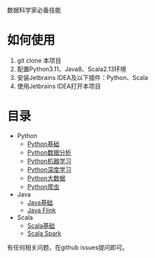 数据科学家必备技能

# 如何使用
1. git clone 本项目
2. 配置Python3.11、Java8、Scala2.13环境
3. 安装Jetbrains IDEA及以下插件：Python、Scala
4. 使用Jetbrains IDEA打开本项目

# 目录

- Python
  - [Python基础](Python/Basic/README.md)
  - [Python数据分析](Python/DataAnalysis/README.md)
  - [Python机器学习](Python/MachineLearning/README.md)
  - [Python深度学习](Python/DeepLearning/README.md)
  - [Python大数据](Python/BigData/README.md)
  - [Python爬虫](Python/Spider/README.md)
- Java
  - [Java基础](Java/src/main/java/org/chenxilin/basic/README.md)
  - [Java Flink](Java/src/main/java/org/chenxilin/flink/README.md)
- Scala
  - [Scala基础](Scala/src/main/scala/basic/README.md)
  - [Scala Spark](Scala/src/main/scala/spark/README.md)

有任何相关问题，在github issues提问即可。